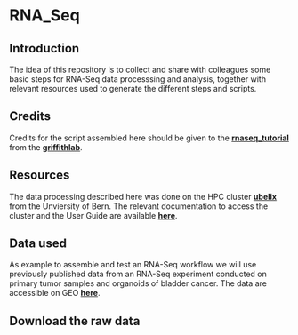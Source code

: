 # RNA_Seq

## Introduction
The idea of this repository is to collect and share with colleagues some basic steps for RNA-Seq data processsing and analysis, together with relevant resources used to generate the different steps and scripts. 

## Credits
Credits for the script assembled here should be given to the [**rnaseq_tutorial**](https://github.com/griffithlab/rnaseq_tutorial) from the [**griffithlab**](https://github.com/griffithlab).

## Resources
The data processing described here was done on the HPC cluster [**ubelix**](https://ubelix.unibe.ch/) from the Unviersity of Bern. The relevant documentation to access the cluster and the User Guide are available [**here**](https://hpc-unibe-ch.github.io/).

## Data used 
As example to assemble and test an RNA-Seq workflow we will use previously published data from an RNA-Seq experiment conducted on primary tumor samples and organoids of bladder cancer. The data are accessible on GEO [**here**](https://www.ncbi.nlm.nih.gov/geo/query/acc.cgi?acc=GSE103990).

## Download the raw data

